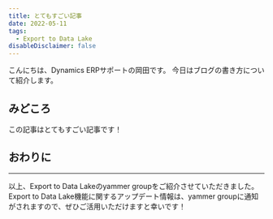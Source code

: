 ```yaml
---
title: とてもすごい記事
date: 2022-05-11
tags:
  - Export to Data Lake
disableDisclaimer: false
---
```


こんにちは、Dynamics ERPサポートの岡田です。
今日はブログの書き方について紹介します。

<!-- more -->

## みどころ
この記事はとてもすごい記事です！

## おわりに
---
以上、Export to Data Lakeのyammer groupをご紹介させていただきました。
Export to Data Lake機能に関するアップデート情報は、yammer groupに通知がされますので、ぜひご活用いただけますと幸いです！


